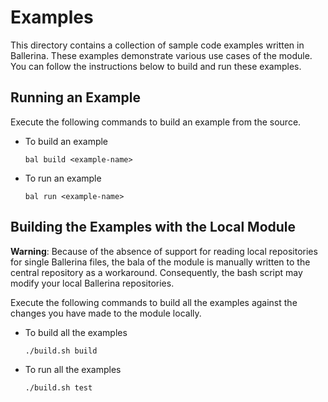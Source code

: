 # Examples

This directory contains a collection of sample code examples written in Ballerina. These examples demonstrate various
use cases of the module. You can follow the instructions below to build and run these examples.

## Running an Example

Execute the following commands to build an example from the source.

* To build an example

  `bal build <example-name>`


* To run an example

  `bal run <example-name>`

## Building the Examples with the Local Module

**Warning**: Because of the absence of support for reading local repositories for single Ballerina files, the bala of
the module is manually written to the central repository as a workaround. Consequently, the bash script may modify your
local Ballerina repositories.

Execute the following commands to build all the examples against the changes you have made to the module locally.

* To build all the examples

  `./build.sh build`


* To run all the examples

  `./build.sh test`